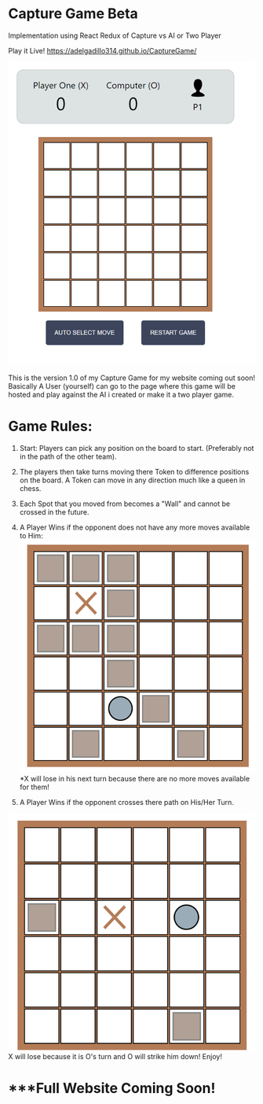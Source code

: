 # Capture Game Beta
Implementation using React Redux of Capture vs AI or Two Player

Play it Live!  https://adelgadillo314.github.io/CaptureGame/

![alt text](https://github.com/ADelgadillo314/CaptureGame/blob/master/public/FullGame.PNG)

This is the version 1.0 of my Capture Game for my website coming out soon! Basically A User (yourself) can go to the page where this game will be hosted and play against the AI i created or make it a two player game. 

# Game Rules: 
1. Start: Players can pick any position on the board to start. (Preferably not in the path of the other team).
2. The players then take turns moving there Token to difference positions on the board. A Token can move in any direction much like a queen in chess. 

3. Each Spot that you moved from becomes a "Wall" and cannot be crossed in the future. 

4. A Player Wins if the opponent does not have any more moves available to Him: 
![alt text](https://github.com/ADelgadillo314/CaptureGame/blob/master/public/NoMovesLeft.PNG)
*X will lose in his next turn because there are no more moves available for them!
5. A Player Wins if the opponent crosses there path on His/Her Turn. 

![alt text](https://github.com/ADelgadillo314/CaptureGame/blob/master/public/LossByCapture.PNG)
X will lose because it is O's turn and O will strike him down!
Enjoy! 
# ***Full Website Coming Soon! 


